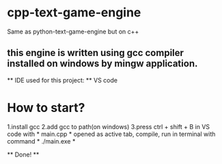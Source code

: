 # cpp-text-game-engine
Same as python-text-game-engine but on c++

## this engine is written using gcc compiler installed on windows by mingw application.

** IDE used for this project: ** VS code

# How to start?

1.install gcc
2.add gcc to path(on windows)
3.press ctrl + shift + B in VS code with * main.cpp * opened as active tab, compile, run in terminal with command * ./main.exe *

** Done! **
